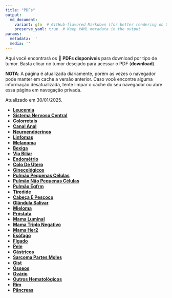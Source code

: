 ```yaml
---
title: "PDFs"
output: 
  md_document:
    variant: gfm  # GitHub-flavored Markdown (for better rendering on GitHub)
    preserve_yaml: true  # Keep YAML metadata in the output
params:
  metadata: ''
  media: ''
---
```


<script async src="https://scripts.simpleanalyticscdn.com/latest.js"></script>

Aqui você encontrará os 📝 **PDFs disponíveis** para download por tipo
de tumor. Basta clicar no tumor desejado para acessar o PDF
(**download**).

**NOTA**: A página é atualizada diariamente, porém as vezes o navegador
pode manter em cache a versão anterior. Caso você encontre alguma
informação desatualizada, tente limpar o cache do seu navegador ou abre
essa página em navegação privada.

Atualizado em 30/01/2025.

- [**Leucemia**](https://coeoralmeds-e768.restdb.io/media/679b26ddf63b8048000f9f87?download=true)
- [**Sistema Nervoso
  Central**](https://coeoralmeds-e768.restdb.io/media/679b26dff63b8048000f9f8b?download=true)
- [**Colorretais**](https://coeoralmeds-e768.restdb.io/media/679b26e1f63b8048000f9f90?download=true)
- [**Canal
  Anal**](https://coeoralmeds-e768.restdb.io/media/679b26e2f63b8048000f9f92?download=true)
- [**Neuroendócrinos**](https://coeoralmeds-e768.restdb.io/media/679b26e3f63b8048000f9f93?download=true)
- [**Linfomas**](https://coeoralmeds-e768.restdb.io/media/679b26e5f63b8048000f9f95?download=true)
- [**Melanoma**](https://coeoralmeds-e768.restdb.io/media/679b26e6f63b8048000f9f97?download=true)
- [**Bexiga**](https://coeoralmeds-e768.restdb.io/media/679b26e7f63b8048000f9f99?download=true)
- [**Via
  Biliar**](https://coeoralmeds-e768.restdb.io/media/679b26e8f63b8048000f9f9c?download=true)
- [**Endométrio**](https://coeoralmeds-e768.restdb.io/media/679b26eaf63b8048000f9f9d?download=true)
- [**Colo De
  Útero**](https://coeoralmeds-e768.restdb.io/media/679b26ebf63b8048000f9f9f?download=true)
- [**Ginecológicos**](https://coeoralmeds-e768.restdb.io/media/679b26edf63b8048000f9fa1?download=true)
- [**Pulmão Pequenas
  Células**](https://coeoralmeds-e768.restdb.io/media/679b26eef63b8048000f9fa4?download=true)
- [**Pulmão Não Pequenas
  Células**](https://coeoralmeds-e768.restdb.io/media/679b26eff63b8048000f9fa6?download=true)
- [**Pulmão
  Egfrm**](https://coeoralmeds-e768.restdb.io/media/679b26f0f63b8048000f9fa8?download=true)
- [**Tireóide**](https://coeoralmeds-e768.restdb.io/media/679b26f3f63b8048000f9fab?download=true)
- [**Cabeça E
  Pescoço**](https://coeoralmeds-e768.restdb.io/media/679b26f4f63b8048000f9fb0?download=true)
- [**Glândula
  Salivar**](https://coeoralmeds-e768.restdb.io/media/679b26f5f63b8048000f9fb2?download=true)
- [**Mieloma**](https://coeoralmeds-e768.restdb.io/media/679b26f6f63b8048000f9fb4?download=true)
- [**Próstata**](https://coeoralmeds-e768.restdb.io/media/679b26f8f63b8048000f9fb7?download=true)
- [**Mama
  Luminal**](https://coeoralmeds-e768.restdb.io/media/679b26faf63b8048000f9fbb?download=true)
- [**Mama Triplo
  Negativo**](https://coeoralmeds-e768.restdb.io/media/679b26fcf63b8048000f9fbd?download=true)
- [**Mama
  Her2**](https://coeoralmeds-e768.restdb.io/media/679b26fdf63b8048000f9fbf?download=true)
- [**Esôfago**](https://coeoralmeds-e768.restdb.io/media/679b26fff63b8048000f9fc1?download=true)
- [**Fígado**](https://coeoralmeds-e768.restdb.io/media/679b2700f63b8048000f9fc3?download=true)
- [**Pele**](https://coeoralmeds-e768.restdb.io/media/679b2702f63b8048000f9fc5?download=true)
- [**Gástricos**](https://coeoralmeds-e768.restdb.io/media/679b2703f63b8048000f9fc7?download=true)
- [**Sarcoma Partes
  Moles**](https://coeoralmeds-e768.restdb.io/media/679b2704f63b8048000f9fc9?download=true)
- [**Gist**](https://coeoralmeds-e768.restdb.io/media/679b2705f63b8048000f9fcb?download=true)
- [**Ósseos**](https://coeoralmeds-e768.restdb.io/media/679b2706f63b8048000f9fcc?download=true)
- [**Ovário**](https://coeoralmeds-e768.restdb.io/media/679b2708f63b8048000f9fce?download=true)
- [**Outros
  Hematológicos**](https://coeoralmeds-e768.restdb.io/media/679b2709f63b8048000f9fd0?download=true)
- [**Rim**](https://coeoralmeds-e768.restdb.io/media/679b270bf63b8048000f9fd3?download=true)
- [**Pâncreas**](https://coeoralmeds-e768.restdb.io/media/679b270cf63b8048000f9fd5?download=true)
